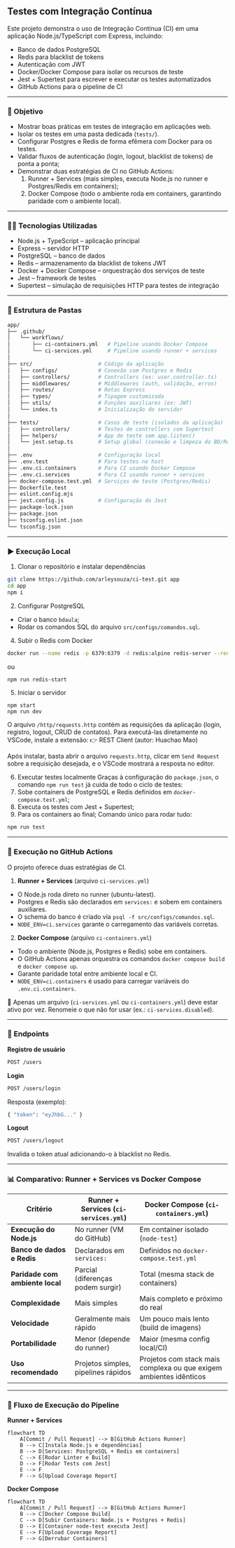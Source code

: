 ## Testes com Integração Contínua

Este projeto demonstra o uso de Integração Contínua (CI) em uma aplicação Node.js/TypeScript com Express, incluindo:

- Banco de dados PostgreSQL
- Redis para blacklist de tokens
- Autenticação com JWT
- Docker/Docker Compose para isolar os recursos de teste
- Jest + Supertest para escrever e executar os testes automatizados
- GitHub Actions para o pipeline de CI

---

### 📌 Objetivo

- Mostrar boas práticas em testes de integração em aplicações web.
- Isolar os testes em uma pasta dedicada (`tests/`).
- Configurar Postgres e Redis de forma efêmera com Docker para os testes.
- Validar fluxos de autenticação (login, logout, blacklist de tokens) de ponta a ponta;
- Demonstrar duas estratégias de CI no GitHub Actions:
  1. Runner + Services (mais simples, executa Node.js no runner e Postgres/Redis em containers);
  2. Docker Compose (todo o ambiente roda em containers, garantindo paridade com o ambiente local).

---

### 🧑‍💻 Tecnologias Utilizadas

- Node.js + TypeScript – aplicação principal
- Express – servidor HTTP
- PostgreSQL – banco de dados
- Redis – armazenamento da blacklist de tokens JWT
- Docker + Docker Compose – orquestração dos serviços de teste
- Jest – framework de testes
- Supertest – simulação de requisições HTTP para testes de integração

---

### 📂 Estrutura de Pastas

```bash
app/
├── .github/
│   └── workflows/
│       ├── ci-containers.yml   # Pipeline usando Docker Compose
│       └── ci-services.yml     # Pipeline usando runner + services
│
├── src/                     # Código da aplicação
│   ├── configs/             # Conexão com Postgres e Redis
│   ├── controllers/         # Controllers (ex: user.controller.ts)
│   ├── middlewares/         # Middlewares (auth, validação, erros)
│   ├── routes/              # Rotas Express
│   ├── types/               # Tipagem customizada
│   ├── utils/               # Funções auxiliares (ex: JWT)
│   └── index.ts             # Inicialização do servidor
│
├── tests/                   # Casos de teste (isolados da aplicação)
│   ├── controllers/         # Testes de controllers com Supertest
│   ├── helpers/             # App de teste sem app.listen()
│   └── jest.setup.ts        # Setup global (conexão e limpeza do BD/Redis)
│
├── .env                     # Configuração local
├── .env.test                # Para testes no host
├── .env.ci.containers       # Para CI usando Docker Compose
├── .env.ci.services         # Para CI usando runner + services
├── docker-compose.test.yml  # Serviços de teste (Postgres/Redis)
├── Dockerfile.test
├── eslint.config.mjs
├── jest.config.js           # Configuração do Jest
├── package-lock.json
├── package.json
├── tsconfig.eslint.json
└── tsconfig.json

```

---

### ▶️ Execução Local

1. Clonar o repositório e instalar dependências

```bash
git clone https://github.com/arleysouza/ci-test.git app
cd app
npm i
```

2. Configurar PostgreSQL

- Criar o banco `bdaula`;
- Rodar os comandos SQL do arquivo `src/configs/comandos.sql`.

4. Subir o Redis com Docker

```bash
docker run --name redis -p 6379:6379 -d redis:alpine redis-server --requirepass 123
```

ou

```bash
npm run redis-start
```

5. Iniciar o servidor

```
npm start
npm run dev
```

O arquivo `/http/requests.http` contém as requisições da aplicação (login, registro, logout, CRUD de contatos).
Para executá-las diretamente no VSCode, instale a extensão:
👉 REST Client (autor: Huachao Mao)

Após instalar, basta abrir o arquivo `requests.http`, clicar em `Send Request` sobre a requisição desejada, e o VSCode mostrará a resposta no editor.

6. Executar testes localmente
   Graças à configuração do `package.json`, o comando `npm run test` já cuida de todo o ciclo de testes:
1. Sobe containers de PostgreSQL e Redis definidos em `docker-compose.test.yml`;
1. Executa os testes com Jest + Supertest;
1. Para os containers ao final;
   Comando único para rodar tudo:

```bash
npm run test
```

---

### 🚀 Execução no GitHub Actions

O projeto oferece duas estratégias de CI.

1. **Runner + Services** (arquivo `ci-services.yml`)

- O Node.js roda direto no runner (ubuntu-latest).
- Postgres e Redis são declarados em `services:` e sobem em containers auxiliares.
- O schema do banco é criado via `psql -f src/configs/comandos.sql`.
- `NODE_ENV=ci.services` garante o carregamento das variáveis corretas.

2. **Docker Compose** (arquivo `ci-containers.yml`)

- Todo o ambiente (Node.js, Postgres e Redis) sobe em containers.
- O GitHub Actions apenas orquestra os comandos `docker compose build` e `docker compose up`.
- Garante paridade total entre ambiente local e CI.
- `NODE_ENV=ci.containers` é usado para carregar variáveis do `.env.ci.containers`.

📌 Apenas um arquivo (`ci-services.yml` ou `ci-containers.yml`) deve estar ativo por vez. Renomeie o que não for usar (ex.: `ci-services.disabled`).

---

### 🔑 Endpoints

**Registro de usuário**

```bash
POST /users
```

**Login**

```bash
POST /users/login
```

Resposta (exemplo):

```bash
{ "token": "eyJhbG..." }
```

**Logout**

```bash
POST /users/logout
```

Invalida o token atual adicionando-o à blacklist no Redis.

---

### 📊 Comparativo: Runner + Services vs Docker Compose

| Critério                        | Runner + Services (`ci-services.yml`) | Docker Compose (`ci-containers.yml`)                               |
| ------------------------------- | ------------------------------------- | ------------------------------------------------------------------ |
| **Execução do Node.js**         | No runner (VM do GitHub)              | Em container isolado (`node-test`)                                 |
| **Banco de dados e Redis**      | Declarados em `services:`             | Definidos no `docker-compose.test.yml`                             |
| **Paridade com ambiente local** | Parcial (diferenças podem surgir)     | Total (mesma stack de containers)                                  |
| **Complexidade**                | Mais simples                          | Mais completo e próximo do real                                    |
| **Velocidade**                  | Geralmente mais rápido                | Um pouco mais lento (build de imagens)                             |
| **Portabilidade**               | Menor (depende do runner)             | Maior (mesma config local/CI)                                      |
| **Uso recomendado**             | Projetos simples, pipelines rápidos   | Projetos com stack mais complexa ou que exigem ambientes idênticos |

---

### 🔄 Fluxo de Execução do Pipeline

**Runner + Services**

```mermaid
flowchart TD
    A[Commit / Pull Request] --> B[GitHub Actions Runner]
    B --> C[Instala Node.js e dependências]
    B --> D[Services: PostgreSQL + Redis em containers]
    C --> E[Rodar Linter e Build]
    D --> F[Rodar Tests com Jest]
    E --> F
    F --> G[Upload Coverage Report]
```

**Docker Compose**

```mermaid
flowchart TD
    A[Commit / Pull Request] --> B[GitHub Actions Runner]
    B --> C[Docker Compose Build]
    C --> D[Subir Containers: Node.js + Postgres + Redis]
    D --> E[Container node-test executa Jest]
    E --> F[Upload Coverage Report]
    F --> G[Derrubar Containers]
```
